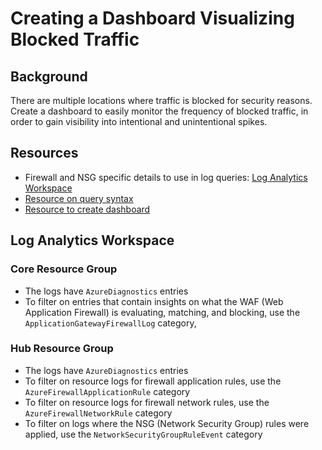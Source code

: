 # Creating a Dashboard Visualizing Blocked Traffic

## Background

There are multiple locations where traffic is blocked for security reasons. Create a dashboard to easily monitor the frequency of blocked traffic, in order to gain visibility into intentional and unintentional spikes.

## Resources
  
- Firewall and NSG specific details to use in log queries: [Log Analytics Workspace](#log-analytics-workspace)
- [Resource on query syntax](https://docs.microsoft.com/en-us/azure/azure-monitor/logs/get-started-queries)
- [Resource to create dashboard](https://docs.microsoft.com/en-us/azure/azure-monitor/visualize/tutorial-logs-dashboards)

## Log Analytics Workspace

### Core Resource Group

- The logs have `AzureDiagnostics` entries
- To filter on entries that contain insights on what the WAF (Web Application Firewall) is evaluating, matching, and blocking, use the `ApplicationGatewayFirewallLog` category,

### Hub Resource Group

- The logs have `AzureDiagnostics` entries
- To filter on resource logs for firewall application rules, use the `AzureFirewallApplicationRule` category
- To filter on resource logs for firewall network rules, use the `AzureFirewallNetworkRule` category
- To filter on logs where the NSG (Network Security Group) rules were applied, use the `NetworkSecurityGroupRuleEvent` category
